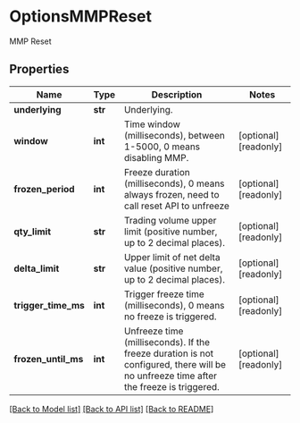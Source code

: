 # OptionsMMPReset

MMP Reset
## Properties
Name | Type | Description | Notes
------------ | ------------- | ------------- | -------------
**underlying** | **str** | Underlying. | 
**window** | **int** | Time window (milliseconds), between 1-5000, 0 means disabling MMP. | [optional] [readonly] 
**frozen_period** | **int** | Freeze duration (milliseconds), 0 means always frozen, need to call reset API to unfreeze | [optional] [readonly] 
**qty_limit** | **str** | Trading volume upper limit (positive number, up to 2 decimal places). | [optional] [readonly] 
**delta_limit** | **str** | Upper limit of net delta value (positive number, up to 2 decimal places). | [optional] [readonly] 
**trigger_time_ms** | **int** | Trigger freeze time (milliseconds), 0 means no freeze is triggered. | [optional] [readonly] 
**frozen_until_ms** | **int** | Unfreeze time (milliseconds). If the freeze duration is not configured, there will be no unfreeze time after the freeze is triggered. | [optional] [readonly] 

[[Back to Model list]](../README.md#documentation-for-models) [[Back to API list]](../README.md#documentation-for-api-endpoints) [[Back to README]](../README.md)


